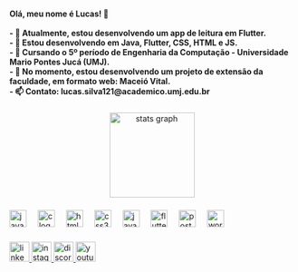 <h4 align="left">Olá, meu nome é Lucas! 👋<br><br>
- 🔭 Atualmente, estou desenvolvendo um app de leitura em Flutter.<br>
- 🌱 Estou desenvolvendo em Java, Flutter, CSS, HTML e JS.<br>
- 📝 Cursando o 5º período de Engenharia da Computação - Universidade Mario Pontes Jucá (UMJ).<br>
- 👯 No momento, estou desenvolvendo um projeto de extensão da faculdade, em formato web: <b>Maceió Vital</b>.<br>
- 📫 Contato: <b>lucas.silva121@academico.umj.edu.br</b>
</h4>

###

<div align="center">
  <img src="https://github-readme-stats.vercel.app/api?username=lcszera&hide_title=false&hide_rank=false&show_icons=true&include_all_commits=true&count_private=true&disable_animations=false&theme=react&locale=pt-br&hide_border=false&custom_title=Estat%C3%ADsticas" height="150" alt="stats graph" />
</div>

###

<div align="left">
  <img src="https://cdn.jsdelivr.net/gh/devicons/devicon/icons/java/java-original.svg" height="30" alt="java logo" />
  <img width="12" />
  <img src="https://cdn.jsdelivr.net/gh/devicons/devicon/icons/c/c-original.svg" height="30" alt="c logo" />
  <img width="12" />
  <img src="https://cdn.jsdelivr.net/gh/devicons/devicon/icons/html5/html5-original.svg" height="30" alt="html5 logo" />
  <img width="12" />
  <img src="https://cdn.jsdelivr.net/gh/devicons/devicon/icons/css3/css3-original.svg" height="30" alt="css3 logo" />
  <img width="12" />
  <img src="https://cdn.jsdelivr.net/gh/devicons/devicon/icons/javascript/javascript-original.svg" height="30" alt="javascript logo" />
  <img width="12" />
  <img src="https://cdn.jsdelivr.net/gh/devicons/devicon/icons/flutter/flutter-original.svg" height="30" alt="flutter logo" />
  <img width="12" />
  <img src="https://cdn.simpleicons.org/postgresql/4169E1" height="30" alt="postgresql logo" />
  <img width="12" />
  <img src="https://cdn.simpleicons.org/wordpress/21759B" height="30" alt="wordpress logo" />
</div>

###

<div align="left">
  <a href="https://www.linkedin.com/in/lucas-menezes-2113a2280/" target="_blank">
    <img src="https://img.shields.io/static/v1?message=LinkedIn&logo=linkedin&label=&color=0077B5&logoColor=white&labelColor=&style=for-the-badge" height="35" alt="linkedin logo" />
  </a>
  <a href="https://www.instagram.com/lucas.mnzes/" target="_blank">
    <img src="https://img.shields.io/static/v1?message=Instagram&logo=instagram&label=&color=E4405F&logoColor=white&labelColor=&style=for-the-badge" height="35" alt="instagram logo" />
  </a>
  <a href="https://discord.gg/HzyuMNGKZe" target="_blank">
    <img src="https://img.shields.io/static/v1?message=Discord&logo=discord&label=&color=7289DA&logoColor=white&labelColor=&style=for-the-badge" height="35" alt="discord logo" />
  </a>
  <a href="https://www.youtube.com/@Loki-zw7ym" target="_blank">
    <img src="https://img.shields.io/static/v1?message=Youtube&logo=youtube&label=&color=FF0000&logoColor=white&labelColor=&style=for-the-badge" height="35" alt="youtube logo" />
  </a>
</div>

###

<br clear="both">
